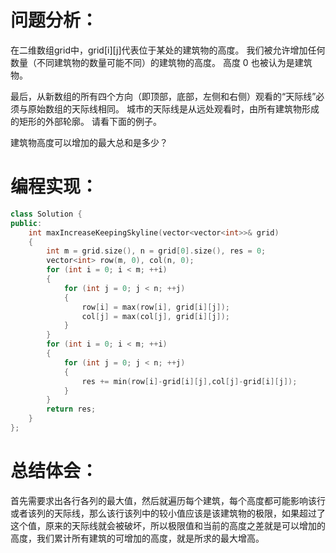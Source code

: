 # 问题分析：
在二维数组grid中，grid[i][j]代表位于某处的建筑物的高度。 我们被允许增加任何数量（不同建筑物的数量可能不同）的建筑物的高度。 高度 0 也被认为是建筑物。

最后，从新数组的所有四个方向（即顶部，底部，左侧和右侧）观看的“天际线”必须与原始数组的天际线相同。 城市的天际线是从远处观看时，由所有建筑物形成的矩形的外部轮廓。 请看下面的例子。

建筑物高度可以增加的最大总和是多少？

# 编程实现：
```C++
class Solution {
public:
    int maxIncreaseKeepingSkyline(vector<vector<int>>& grid) 
    {
        int m = grid.size(), n = grid[0].size(), res = 0;
        vector<int> row(m, 0), col(n, 0);
        for (int i = 0; i < m; ++i)
        {
            for (int j = 0; j < n; ++j)
            {
                row[i] = max(row[i], grid[i][j]);
                col[j] = max(col[j], grid[i][j]);
            }
        }
        for (int i = 0; i < m; ++i) 
        {
            for (int j = 0; j < n; ++j)
            {
                res += min(row[i]-grid[i][j],col[j]-grid[i][j]);
            }
        }
        return res;
    }
};
```
# 总结体会：
首先需要求出各行各列的最大值，然后就遍历每个建筑，每个高度都可能影响该行或者该列的天际线，那么该行该列中的较小值应该是该建筑物的极限，如果超过了这个值，原来的天际线就会被破坏，所以极限值和当前的高度之差就是可以增加的高度，我们累计所有建筑的可增加的高度，就是所求的最大增高。